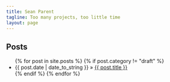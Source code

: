 ```yaml
---
title: Sean Parent
tagline: Too many projects, too little time
layout: page
---
```


## Posts

<ul class="posts">
  {% for post in site.posts %}
    {% if post.category != "draft" %}
      <li>
        <span>{{ post.date | date_to_string }}</span> &raquo;
        <a href="{{ BASE_PATH }}{{ post.url }}">{{ post.title }}</a>
      </li>
    {% endif %}
  {% endfor %}
</ul>
